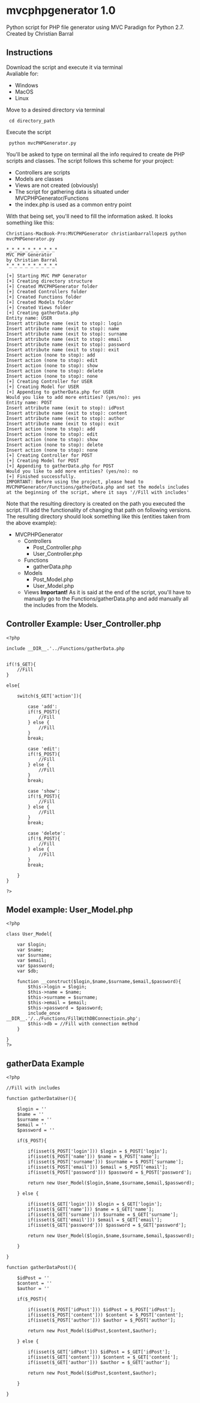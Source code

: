 # mvcphpgenerator 1.0  
Python script for PHP file generator using MVC Paradign for Python 2.7.  
Created by Christian Barral

## Instructions
Download the script and execute it via terminal  
Avaliable for:  
- Windows
- MacOS
- Linux  
  
  
Move to a desired directory via terminal  
```
 cd directory_path  
```
Execute the script  
```
 python mvcPHPGenerator.py
```

You'll be asked to type on terminal all the info required to create de PHP scripts and classes. The script follows this scheme for your project:  
- Controllers are scripts
- Models are classes
- Views are not created (obviously)
- The script for gathering data is situated under MVCPHPGenerator/Functions  
- the index.php is used as a common entry point  

With that being set, you'll need to fill the information asked. It looks something like this:
```
Christians-MacBook-Pro:MVCPHPGenerator christianbarrallopez$ python mvcPHPGenerator.py 

*_*_*_*_*_*_*_*_*_*
MVC PHP Generator
by Christian Barral
*_*_*_*_*_*_*_*_*_*

[+] Starting MVC PHP Generator
[+] Creating directory structure
[+] Created MVCPHPGenerator folder
[+] Created Controllers folder
[+] Created Functions folder
[+] Created Models folder
[+] Created Views folder
[+] Creating gatherData.php
Entity name: USER
Insert attribute name (exit to stop): login
Insert attribute name (exit to stop): name
Insert attribute name (exit to stop): surname
Insert attribute name (exit to stop): email
Insert attribute name (exit to stop): password
Insert attribute name (exit to stop): exit
Insert action (none to stop): add
Insert action (none to stop): edit
Insert action (none to stop): show
Insert action (none to stop): delete
Insert action (none to stop): none
[+] Creating Controller for USER
[+] Creating Model for USER
[+] Appending to gatherData.php for USER
Would you like to add more entities? (yes/no): yes
Entity name: POST
Insert attribute name (exit to stop): idPost
Insert attribute name (exit to stop): content
Insert attribute name (exit to stop): author
Insert attribute name (exit to stop): exit
Insert action (none to stop): add
Insert action (none to stop): edit
Insert action (none to stop): show
Insert action (none to stop): delete
Insert action (none to stop): none
[+] Creating Controller for POST
[+] Creating Model for POST
[+] Appending to gatherData.php for POST
Would you like to add more entities? (yes/no): no
[+] Finished successfully.
IMPORTANT: Before using the project, please head to MVCPHPGenerator/Functions/gatherData.php and set the models includes at the beginning of the script, where it says '//Fill with includes'
```

Note that the resulting directory is created on the path you executed the script. I'll add the functionality of changing that path on following versions.  
The resulting directory should look something like this (entities taken from the above example):  
- MVCPHPGenerator
  - Controllers
    - Post_Controller.php
    - User_Controller.php
  - Functions
    - gatherData.php
  - Models
    - Post_Model.php
    - User_Model.php
  - Views
**Important!** As it is said at the end of the script, you'll have to manually go to the Functions/gatherData.php and add manually all the includes from the Models.

## Controller Example: User_Controller.php   
```
<?php

include __DIR__.'../Functions/gatherData.php


if(!$_GET){
	//Fill
}

else{

	switch($_GET['action']){

		case 'add':
		if(!$_POST){
			//Fill
		} else {
			//Fill
		}
		break;

		case 'edit':
		if(!$_POST){
			//Fill
		} else {
			//Fill
		}
		break;

		case 'show':
		if(!$_POST){
			//Fill
		} else {
			//Fill
		}
		break;

		case 'delete':
		if(!$_POST){
			//Fill
		} else {
			//Fill
		}
		break;

	}
}

?>

```
## Model example: User_Model.php
```
<?php

class User_Model{

	var $login;
	var $name;
	var $surname;
	var $email;
	var $password;
	var $db;

	function __construct($login,$name,$surname,$email,$password){
		$this->login = $login;
		$this->name = $name;
		$this->surname = $surname;
		$this->email = $email;
		$this->password = $password;
		include_once __DIR__.'/../Functions/FillWithDBConnectioin.php';
		$this->db = //Fill with connection method
	}

}
?>

```
## gatherData Example  
```
<?php

//Fill with includes

function gatherDataUser(){

	$login = ''
	$name = ''
	$surname = ''
	$email = ''
	$password = ''

	if($_POST){

		if(isset($_POST['login'])) $login = $_POST['login'];
		if(isset($_POST['name'])) $name = $_POST['name'];
		if(isset($_POST['surname'])) $surname = $_POST['surname'];
		if(isset($_POST['email'])) $email = $_POST['email'];
		if(isset($_POST['password'])) $password = $_POST['password'];

		return new User_Model($login,$name,$surname,$email,$password);

	} else {

		if(isset($_GET['login'])) $login = $_GET['login'];
		if(isset($_GET['name'])) $name = $_GET['name'];
		if(isset($_GET['surname'])) $surname = $_GET['surname'];
		if(isset($_GET['email'])) $email = $_GET['email'];
		if(isset($_GET['password'])) $password = $_GET['password'];

		return new User_Model($login,$name,$surname,$email,$password);

	}

}

function gatherDataPost(){

	$idPost = ''
	$content = ''
	$author = ''

	if($_POST){

		if(isset($_POST['idPost'])) $idPost = $_POST['idPost'];
		if(isset($_POST['content'])) $content = $_POST['content'];
		if(isset($_POST['author'])) $author = $_POST['author'];

		return new Post_Model($idPost,$content,$author);

	} else {

		if(isset($_GET['idPost'])) $idPost = $_GET['idPost'];
		if(isset($_GET['content'])) $content = $_GET['content'];
		if(isset($_GET['author'])) $author = $_GET['author'];

		return new Post_Model($idPost,$content,$author);

	}

}
```
